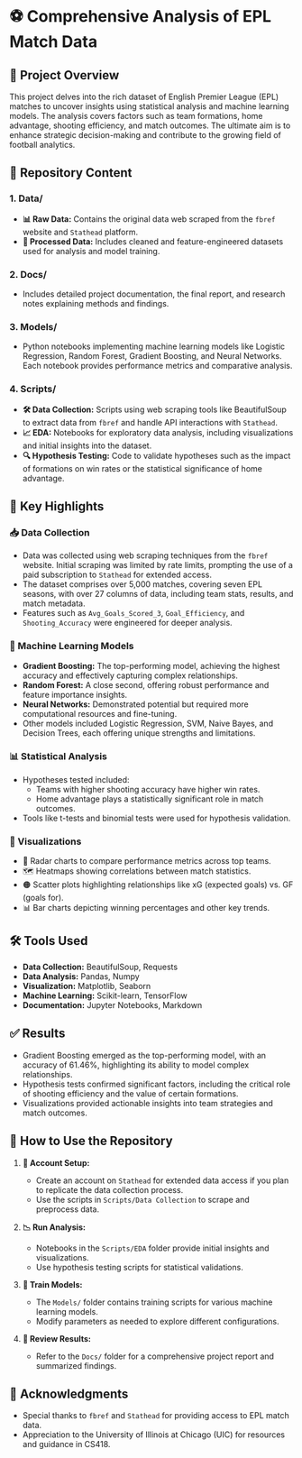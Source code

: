 # ⚽ Comprehensive Analysis of EPL Match Data

## 🌟 Project Overview

This project delves into the rich dataset of English Premier League (EPL) matches to uncover insights using statistical analysis and machine learning models. The analysis covers factors such as team formations, home advantage, shooting efficiency, and match outcomes. The ultimate aim is to enhance strategic decision-making and contribute to the growing field of football analytics.

## 📂 Repository Content

### 1. **Data/**
   - **📊 Raw Data:** Contains the original data web scraped from the `fbref` website and `Stathead` platform.
   - **🧹 Processed Data:** Includes cleaned and feature-engineered datasets used for analysis and model training.

### 2. **Docs/**
   - Includes detailed project documentation, the final report, and research notes explaining methods and findings.

### 3. **Models/**
   - Python notebooks implementing machine learning models like Logistic Regression, Random Forest, Gradient Boosting, and Neural Networks. Each notebook provides performance metrics and comparative analysis.

### 4. **Scripts/**
   - **🛠️ Data Collection:** Scripts using web scraping tools like BeautifulSoup to extract data from `fbref` and handle API interactions with `Stathead`.
   - **📈 EDA:** Notebooks for exploratory data analysis, including visualizations and initial insights into the dataset.
   - **🔍 Hypothesis Testing:** Code to validate hypotheses such as the impact of formations on win rates or the statistical significance of home advantage.

## 🚀 Key Highlights

### 📥 Data Collection
- Data was collected using web scraping techniques from the `fbref` website. Initial scraping was limited by rate limits, prompting the use of a paid subscription to `Stathead` for extended access.
- The dataset comprises over 5,000 matches, covering seven EPL seasons, with over 27 columns of data, including team stats, results, and match metadata.
- Features such as `Avg_Goals_Scored_3`, `Goal_Efficiency`, and `Shooting_Accuracy` were engineered for deeper analysis.

### 🤖 Machine Learning Models
- **Gradient Boosting:** The top-performing model, achieving the highest accuracy and effectively capturing complex relationships.
- **Random Forest:** A close second, offering robust performance and feature importance insights.
- **Neural Networks:** Demonstrated potential but required more computational resources and fine-tuning.
- Other models included Logistic Regression, SVM, Naive Bayes, and Decision Trees, each offering unique strengths and limitations.

### 📊 Statistical Analysis
- Hypotheses tested included:
  - Teams with higher shooting accuracy have higher win rates.
  - Home advantage plays a statistically significant role in match outcomes.
- Tools like t-tests and binomial tests were used for hypothesis validation.

### 📌 Visualizations
- 📡 Radar charts to compare performance metrics across top teams.
- 🗺️ Heatmaps showing correlations between match statistics.
- 🟠 Scatter plots highlighting relationships like xG (expected goals) vs. GF (goals for).
- 📊 Bar charts depicting winning percentages and other key trends.

## 🛠️ Tools Used

- **Data Collection:** BeautifulSoup, Requests
- **Data Analysis:** Pandas, Numpy
- **Visualization:** Matplotlib, Seaborn
- **Machine Learning:** Scikit-learn, TensorFlow
- **Documentation:** Jupyter Notebooks, Markdown

## ✅ Results

- Gradient Boosting emerged as the top-performing model, with an accuracy of 61.46%, highlighting its ability to model complex relationships.
- Hypothesis tests confirmed significant factors, including the critical role of shooting efficiency and the value of certain formations.
- Visualizations provided actionable insights into team strategies and match outcomes.

## 🔧 How to Use the Repository

1. **📝 Account Setup:**
   - Create an account on `Stathead` for extended data access if you plan to replicate the data collection process.
   - Use the scripts in `Scripts/Data Collection` to scrape and preprocess data.

2. **📉 Run Analysis:**
   - Notebooks in the `Scripts/EDA` folder provide initial insights and visualizations.
   - Use hypothesis testing scripts for statistical validations.

3. **🤖 Train Models:**
   - The `Models/` folder contains training scripts for various machine learning models.
   - Modify parameters as needed to explore different configurations.

4. **📑 Review Results:**
   - Refer to the `Docs/` folder for a comprehensive project report and summarized findings.

## 🙏 Acknowledgments

- Special thanks to `fbref` and `Stathead` for providing access to EPL match data.
- Appreciation to the University of Illinois at Chicago (UIC) for resources and guidance in CS418.
